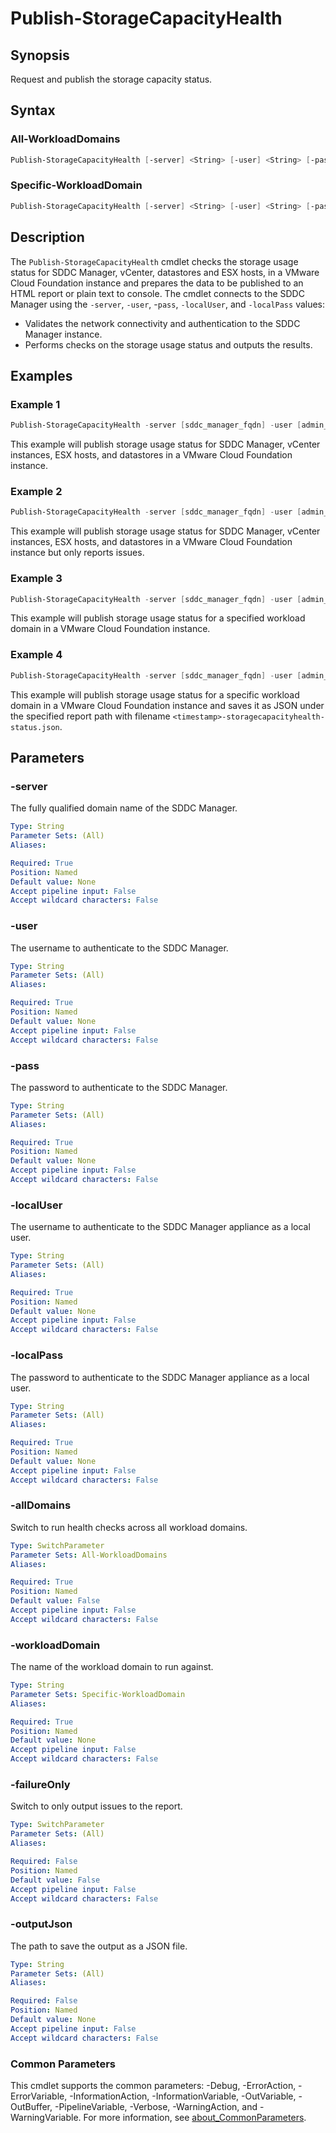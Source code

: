# Publish-StorageCapacityHealth

## Synopsis

Request and publish the storage capacity status.

## Syntax

### All-WorkloadDomains

```powershell
Publish-StorageCapacityHealth [-server] <String> [-user] <String> [-pass] <String> [-localUser] <String> [-localPass] <String> [-allDomains] [-failureOnly] [-outputJson <String>] [<CommonParameters>]
```

### Specific-WorkloadDomain

```powershell
Publish-StorageCapacityHealth [-server] <String> [-user] <String> [-pass] <String> [-localUser] <String> [-localPass] <String> [-workloadDomain] <String> [-failureOnly] [-outputJson <String>] [<CommonParameters>]
```

## Description

The `Publish-StorageCapacityHealth` cmdlet checks the storage usage status for SDDC Manager, vCenter, datastores and ESX hosts, in a VMware Cloud Foundation instance and prepares the data to be published to an HTML report or plain text to console.
The cmdlet connects to the SDDC Manager using the `-server`, `-user`, -`pass`, `-localUser`, and `-localPass` values:

- Validates the network connectivity and authentication to the SDDC Manager instance.
- Performs checks on the storage usage status and outputs the results.

## Examples

### Example 1

```powershell
Publish-StorageCapacityHealth -server [sddc_manager_fqdn] -user [admin_username] -pass [admin_password] -localUser [local_username] -localPass [local_user_password] -allDomains
```

This example will publish storage usage status for SDDC Manager, vCenter instances, ESX hosts, and datastores in a VMware Cloud Foundation instance.

### Example 2

```powershell
Publish-StorageCapacityHealth -server [sddc_manager_fqdn] -user [admin_username] -pass [admin_password] -localUser [local_username] -localPass [local_user_password] -allDomains -failureOnly
```

This example will publish storage usage status for SDDC Manager, vCenter instances, ESX hosts, and datastores in a VMware Cloud Foundation instance but only reports issues.

### Example 3

```powershell
Publish-StorageCapacityHealth -server [sddc_manager_fqdn] -user [admin_username] -pass [admin_password] -localUser [local_username] -localPass [local_user_password] -workloadDomain [workload_domain_name]
```

This example will publish storage usage status for a specified workload domain in a VMware Cloud Foundation instance.

### Example 4

```powershell
Publish-StorageCapacityHealth -server [sddc_manager_fqdn] -user [admin_username] -pass [admin_password] -localUser [local_username] -localPass [local_user_password] -workloadDomain sfo-w01 -outputJson [report_path]
```

This example will publish storage usage status for a specific workload domain in a VMware Cloud Foundation instance and saves it as JSON under the specified report path with filename `<timestamp>-storagecapacityhealth-status.json`.

## Parameters

### -server

The fully qualified domain name of the SDDC Manager.

```yaml
Type: String
Parameter Sets: (All)
Aliases:

Required: True
Position: Named
Default value: None
Accept pipeline input: False
Accept wildcard characters: False
```

### -user

The username to authenticate to the SDDC Manager.

```yaml
Type: String
Parameter Sets: (All)
Aliases:

Required: True
Position: Named
Default value: None
Accept pipeline input: False
Accept wildcard characters: False
```

### -pass

The password to authenticate to the SDDC Manager.

```yaml
Type: String
Parameter Sets: (All)
Aliases:

Required: True
Position: Named
Default value: None
Accept pipeline input: False
Accept wildcard characters: False
```

### -localUser

The username to authenticate to the SDDC Manager appliance as a local user.

```yaml
Type: String
Parameter Sets: (All)
Aliases:

Required: True
Position: Named
Default value: None
Accept pipeline input: False
Accept wildcard characters: False
```

### -localPass

The password to authenticate to the SDDC Manager appliance as a local user.

```yaml
Type: String
Parameter Sets: (All)
Aliases:

Required: True
Position: Named
Default value: None
Accept pipeline input: False
Accept wildcard characters: False
```

### -allDomains

Switch to run health checks across all workload domains.

```yaml
Type: SwitchParameter
Parameter Sets: All-WorkloadDomains
Aliases:

Required: True
Position: Named
Default value: False
Accept pipeline input: False
Accept wildcard characters: False
```

### -workloadDomain

The name of the workload domain to run against.

```yaml
Type: String
Parameter Sets: Specific-WorkloadDomain
Aliases:

Required: True
Position: Named
Default value: None
Accept pipeline input: False
Accept wildcard characters: False
```

### -failureOnly

Switch to only output issues to the report.

```yaml
Type: SwitchParameter
Parameter Sets: (All)
Aliases:

Required: False
Position: Named
Default value: False
Accept pipeline input: False
Accept wildcard characters: False
```

### -outputJson

The path to save the output as a JSON file.

```yaml
Type: String
Parameter Sets: (All)
Aliases:

Required: False
Position: Named
Default value: None
Accept pipeline input: False
Accept wildcard characters: False
```

### Common Parameters

This cmdlet supports the common parameters: -Debug, -ErrorAction, -ErrorVariable, -InformationAction, -InformationVariable, -OutVariable, -OutBuffer, -PipelineVariable, -Verbose, -WarningAction, and -WarningVariable. For more information, see [about_CommonParameters](http://go.microsoft.com/fwlink/?LinkID=113216).
